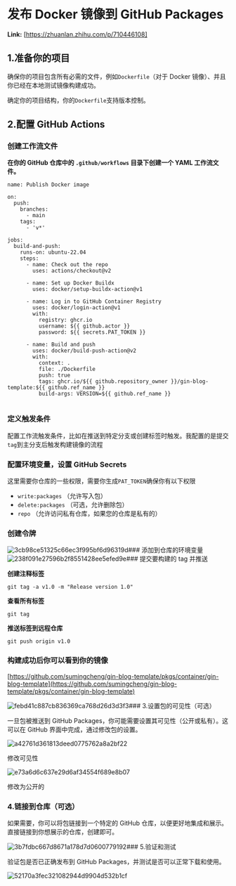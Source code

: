 # 发布 Docker 镜像到 GitHub Packages



 **Link:** [https://zhuanlan.zhihu.com/p/710446108]

## 1.准备你的项目  

确保你的项目包含所有必需的文件，例如`Dockerfile`（对于 Docker 镜像）、并且你已经在本地测试镜像构建成功。

确定你的项目结构，你的`Dockerfile`支持版本控制。

## 2.配置 GitHub Actions  
### 创建工作流文件  

**在你的 GitHub 仓库中的 `.github/workflows` 目录下创建一个 YAML 工作流文件。**

```
name: Publish Docker image
​
on:
  push:
    branches:
      - main
    tags:
      - 'v*'
​
jobs:
  build-and-push:
    runs-on: ubuntu-22.04
    steps:
      - name: Check out the repo
        uses: actions/checkout@v2
​
      - name: Set up Docker Buildx
        uses: docker/setup-buildx-action@v1
​
      - name: Log in to GitHub Container Registry
        uses: docker/login-action@v1
        with:
          registry: ghcr.io
          username: ${{ github.actor }}
          password: ${{ secrets.PAT_TOKEN }}
​
      - name: Build and push
        uses: docker/build-push-action@v2
        with:
          context: .
          file: ./Dockerfile
          push: true
          tags: ghcr.io/${{ github.repository_owner }}/gin-blog-template:${{ github.ref_name }}
          build-args: VERSION=${{ github.ref_name }}
​
```
### 定义触发条件  

配置工作流触发条件，比如在推送到特定分支或创建标签时触发。我配置的是提交`tag`到主分支后触发构建镜像的流程

### 配置环境变量，设置 GitHub Secrets  

这里需要你仓库的一些权限，需要你生成`PAT_TOKEN`确保你有以下权限

* `write:packages` （允许写入包）
* `delete:packages` （可选，允许删除包）
* `repo` （允许访问私有仓库，如果您的仓库是私有的）

### 创建令牌  
![3cb98ce51325c66ec3f995bf6d96319d](../image/3cb98ce51325c66ec3f995bf6d96319d.jpg)### 添加到仓库的环境变量  
![238f091e27596b2f8551428ee5efed9e](../image/238f091e27596b2f8551428ee5efed9e.jpg)### 提交要构建的 tag 并推送  

**创建注释标签**

```
git tag -a v1.0 -m "Release version 1.0"
```

**查看所有标签**

```
git tag
```

**推送标签到远程仓库**

```
git push origin v1.0
```
### 构建成功后你可以看到你的镜像  

[https://github.com/sumingcheng/gin-blog-template/pkgs/container/gin-blog-template](https://github.com/sumingcheng/gin-blog-template/pkgs/container/gin-blog-template)

![febd41c887cb836369ca768d26d3d3f3](../image/febd41c887cb836369ca768d26d3d3f3.jpg)### 3.设置包的可见性（可选）  

一旦包被推送到 GitHub Packages，你可能需要设置其可见性（公开或私有）。这可以在 GitHub 界面中完成，通过修改包的设置。

![a42761d361813deed0775762a8a2bf22](../image/a42761d361813deed0775762a8a2bf22.jpg)

修改可见性

  
  
![e73a6d6c637e29d6af34554f689e8b07](../image/e73a6d6c637e29d6af34554f689e8b07.jpg)

修改为公开的

  
  
### 4.链接到仓库（可选）  

如果需要，你可以将包链接到一个特定的 GitHub 仓库，以便更好地集成和展示。直接链接到你想展示的仓库，创建即可。

![3b7fdbc667d8671a178d7d0600779192](../image/3b7fdbc667d8671a178d7d0600779192.jpg)### 5.验证和测试  

验证包是否已正确发布到 GitHub Packages，并测试是否可以正常下载和使用。

![52170a3fec321082944d9904d532b1cf](../image/52170a3fec321082944d9904d532b1cf.jpg)
